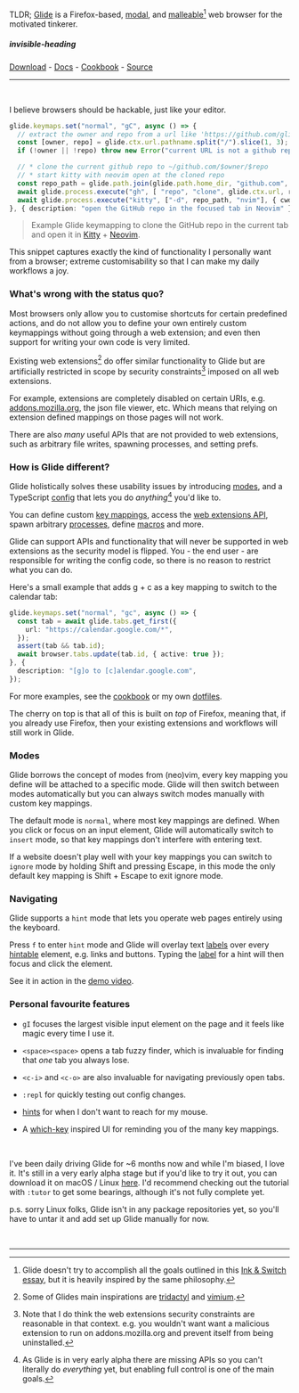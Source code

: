 TLDR; [Glide](glide-browser.app) is a Firefox-based, [modal](#modes), and [malleable](https://glide-browser.app/config)[^1] web browser for the motivated tinkerer.

##### invisible-heading

[Download](https://glide-browser.app/#download) - [Docs](https://glide-browser.app/) - [Cookbook](https://glide-browser.app/cookbook) - [Source](https://github.com/glide-browser/glide)

---

<br>

I believe browsers should be hackable, just like your editor.

```typescript
glide.keymaps.set("normal", "gC", async () => {
  // extract the owner and repo from a url like 'https://github.com/glide-browser/glide'
  const [owner, repo] = glide.ctx.url.pathname.split("/").slice(1, 3);
  if (!owner || !repo) throw new Error("current URL is not a github repo");

  // * clone the current github repo to ~/github.com/$owner/$repo
  // * start kitty with neovim open at the cloned repo
  const repo_path = glide.path.join(glide.path.home_dir, "github.com", owner, repo);
  await glide.process.execute("gh", [ "repo", "clone", glide.ctx.url, repo_path]);
  await glide.process.execute("kitty", ["-d", repo_path, "nvim"], { cwd: repo_path });
}, { description: "open the GitHub repo in the focused tab in Neovim" });
```

> Example Glide keymapping to clone the GitHub repo in the current tab and open it in [Kitty](https://sw.kovidgoyal.net/kitty/) + [Neovim](https://neovim.io/).

This snippet captures exactly the kind of functionality I personally want from a browser; extreme customisability so that I can make my daily workflows a joy.

### What's wrong with the status quo?

Most browsers only allow you to customise shortcuts for certain predefined actions, and do not allow you to define your own entirely custom keymappings without going through a web extension; and even then support for writing your own code is very limited.

Existing web extensions[^2] do offer similar functionality to Glide but are artificially restricted in scope by security constraints[^3] imposed on all web extensions.

For example, extensions are completely disabled on certain URIs, e.g. [addons.mozilla.org](https://addons.mozilla.org), the json file viewer, etc. Which means that relying on extension defined mappings on those pages will not work.

There are also *many* useful APIs that are not provided to web extensions, such as arbitrary file writes, spawning processes, and setting prefs.

### How is Glide different?

Glide holistically solves these usability issues by introducing [modes](#modes), and a TypeScript [config](https://glide-browser.app/config) that lets you do _anything_[^4] you'd like to.

You can define custom [key mappings](https://glide-browser.app/keys), access the [web extensions API](https://glide-browser.app/extensions), spawn arbitrary [processes](https://glide-browser.app/api#glide.process), define [macros](https://glide-browser.app/api#glide.keys) and more.

Glide can support APIs and functionality that will never be supported in web extensions as the security model is flipped. You - the end user - are responsible for writing the config code, so there is no reason to restrict what you can do.

Here's a small example that adds g + c as a key mapping to switch to the calendar tab:

```typescript
glide.keymaps.set("normal", "gc", async () => {
  const tab = await glide.tabs.get_first({
    url: "https://calendar.google.com/*",
  });
  assert(tab && tab.id);
  await browser.tabs.update(tab.id, { active: true });
}, {
  description: "[g]o to [c]alendar.google.com",
});
```

For more examples, see the [cookbook](https://glide-browser.app/cookbook) or my own [dotfiles](https://github.com/RobertCraigie/dotfiles/tree/main/glide).

The cherry on top is that all of this is built on _top_ of Firefox, meaning that, if you already use Firefox, then your existing extensions and workflows will still work in Glide.

### Modes

Glide borrows the concept of modes from (neo)vim, every key mapping you define will be attached to a specific mode. Glide will then switch between modes automatically but you can always switch modes manually with custom key mappings.

The default mode is `normal`, where most key mappings are defined. When you click or focus on an input element, Glide will automatically switch to `insert` mode, so that key mappings don't interfere with entering text.

If a website doesn't play well with your key mappings you can switch to `ignore` mode by holding Shift and pressing Escape, in this mode the only default key mapping is Shift + Escape to exit ignore mode.

### Navigating

Glide supports a `hint` mode that lets you operate web pages entirely using the keyboard.

Press `f` to enter `hint` mode and Glide will overlay text [labels](https://glide-browser.app/hints#label-generation) over every [hintable](https://glide-browser.app/hints#hintable-elements) element, e.g. links and buttons. Typing the [label](https://glide-browser.app/hints#label-generation) for a hint will then focus and click the element.

See it in action in the [demo video](https://glide-browser.app/#demo-video).

### Personal favourite features

- `gI` focuses the largest visible input element on the page and it feels like magic every time I use it.

- `<space><space>` opens a tab fuzzy finder, which is invaluable for finding that _one_ tab you always lose.

- `<c-i>` and `<c-o>` are also invaluable for navigating previously open tabs.

- `:repl` for quickly testing out config changes.

- [hints](https://glide-browser.app/hints) for when I don't want to reach for my mouse.

- A [which-key](https://github.com/folke/which-key.nvim) inspired UI for reminding you of the many key mappings.

<br>

I've been daily driving Glide for ~6 months now and while I'm biased, I love it. It's still in a very early alpha stage but if you'd like to try it out, you can download it on macOS / Linux [here](https://glide-browser.app/#download). I'd recommend checking out the tutorial with `:tutor` to get some bearings, although it's not fully complete yet.

p.s. sorry Linux folks, Glide isn't in any package repositories yet, so you'll have to untar it and add set up Glide manually for now.

<br>

---

[^1]: Glide doesn't try to accomplish all the goals outlined in this [Ink & Switch essay](https://www.inkandswitch.com/essay/malleable-software/), but it is heavily inspired by the same philosophy.

[^2]: Some of Glides main inspirations are [tridactyl](https://tridactyl.xyz/) and [vimium](https://vimium.github.io/).

[^3]: Note that I do think the web extensions security constraints are reasonable in that context. e.g. you wouldn't want want a malicious extension to run on addons.mozilla.org and prevent itself from being uninstalled.

[^4]: As Glide is in very early alpha there are missing APIs so you can't literally do _everything_ yet, but enabling full control is one of the main goals.

<!-- ### How is Glide different? -->
<!---->
<!-- Foo -->

<!-- So, what's lacking from current mainstream browsers? -->

<!-- I want to be able to do *anything* I'd like, not just be limited to the security restrictions imposed on the Web Extensions APIs. -->
<!---->
<!-- ---- -->
<!---->
<!-- So, what are current mainstream browsers lacking in this area? -->
<!---->
<!-- Web extensions let you accomplish a *lot*  -->


<!-- I should be able to deeply integrate it with the rest of my system, instead of the walled garden it is today. -->

<!-- For a long time I've been frustrated by the extensibility of web browsers. I want the software I use the most to be [malleable](https://www.inkandswitch.com/malleable-software/) to my preferences so that it is a _joy_ to use. -->

<!-- <br> -->
<!-- <br> -->
<!-- <br> -->
<!-- <br> -->
<!-- <br> -->
<!---->
<!---->
<!-- One of the main aspects of the browser that I want to configure is key mappings, so that it can be pleasant to mostly operate using just my keyboard. I started off using [Tridactyl](https://github.com/tridactyl/tridactyl) as my daily driver for a while and it was generally very good, however I ran into many minor annoyances due to restrictions that Firefox imposes on extensions. -->
<!---->
<!-- For example, extensions are completely disabled on certain URIs, e.g. [addons.mozilla.org](https://addons.mozilla.org), the json file viewer, etc. Which meant that using Tridactyl mappings to scroll through my open tabs would stop working if any of the tabs I had open were restricted. -->
<!---->
<!-- There generally are workarounds for these issues, however having to fight against my browser to get this to work didn't seem particularly appealing to me. -->
<!---->
<!-- --- -->
